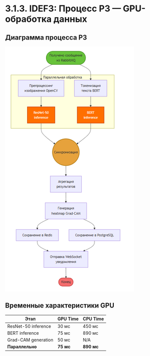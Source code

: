 # 3.1.3. IDEF3: Процесс P3 — GPU-обработка данных

## Диаграмма процесса P3

![Диаграмма](../img/diagrams/idef3-p3.png)

## Временные характеристики GPU

| Этап | GPU Time | CPU Time |
|------|----------|----------|
| ResNet-50 inference | 30 мс | 450 мс |
| BERT inference | 75 мс | 890 мс |
| Grad-CAM generation | 50 мс | N/A |
| **Параллельно** | **75 мс** | **890 мс** |

